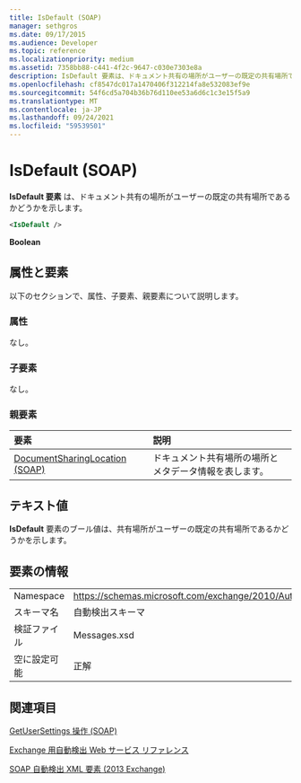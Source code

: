 ```yaml
---
title: IsDefault (SOAP)
manager: sethgros
ms.date: 09/17/2015
ms.audience: Developer
ms.topic: reference
ms.localizationpriority: medium
ms.assetid: 7358bb88-c441-4f2c-9647-c030e7303e8a
description: IsDefault 要素は、ドキュメント共有の場所がユーザーの既定の共有場所であるかどうかを示します。
ms.openlocfilehash: cf8547dc017a1470406f312214fa8e532083ef9e
ms.sourcegitcommit: 54f6cd5a704b36b76d110ee53a6d6c1c3e15f5a9
ms.translationtype: MT
ms.contentlocale: ja-JP
ms.lasthandoff: 09/24/2021
ms.locfileid: "59539501"
---
```

# <a name="isdefault-soap"></a>IsDefault (SOAP)

**IsDefault 要素** は、ドキュメント共有の場所がユーザーの既定の共有場所であるかどうかを示します。 
  
```XML
<IsDefault /> 
```

 **Boolean**
## <a name="attributes-and-elements"></a>属性と要素

以下のセクションで、属性、子要素、親要素について説明します。
  
### <a name="attributes"></a>属性

なし。
  
### <a name="child-elements"></a>子要素

なし。
  
### <a name="parent-elements"></a>親要素

|**要素**|**説明**|
|:-----|:-----|
|[DocumentSharingLocation (SOAP)](documentsharinglocation-soap.md) <br/> |ドキュメント共有場所の場所とメタデータ情報を表します。  <br/> |
   
## <a name="text-value"></a>テキスト値

**IsDefault** 要素のブール値は、共有場所がユーザーの既定の共有場所であるかどうかを示します。 
  
## <a name="element-information"></a>要素の情報

|||
|:-----|:-----|
|Namespace  <br/> |https://schemas.microsoft.com/exchange/2010/Autodiscover  <br/> |
|スキーマ名  <br/> |自動検出スキーマ  <br/> |
|検証ファイル  <br/> |Messages.xsd  <br/> |
|空に設定可能  <br/> |正解  <br/> |
   
## <a name="see-also"></a>関連項目



[GetUserSettings 操作 (SOAP)](getusersettings-operation-soap.md)


[Exchange 用自動検出 Web サービス リファレンス](autodiscover-web-service-reference-for-exchange.md)
  
[SOAP 自動検出 XML 要素 (2013 Exchange)](soap-autodiscover-xml-elements-for-exchange-2013.md)

